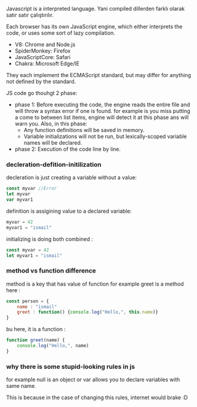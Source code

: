 Javascript is a interpreted language.
Yani compiled dillerden farklı olarak satır satır çalıştırılır. 

Each browser has its own JavaScript engine, which either interprets the code, or uses some sort of lazy compilation.

- V8: Chrome and Node.js
- SpiderMonkey: Firefox
- JavaScriptCore: Safari
- Chakra: Microsoft Edge/IE

They each implement the ECMAScript standard, but may differ for anything not defined by the standard.


JS code go thouhgt 2 phase:
- phase 1: Before executing the code, the engine reads the entire file and will throw a syntax error if one is found. for example is you miss putting a come to between list items, engine will detect it at this phase ans will warn you. Also, in this phase:
    - Any function definitions will be saved in memory.
    - Variable initializations will not be run, but lexically-scoped variable names will be declared.
- phase 2: Execution of the code line by line.



### decleration-defition-initilization

decleration is just creating a variable without a value: 
```js
const myvar //Error
let myvar
var myvar1
```

definition is assigining value to a declared variable:
```js
myvar = 42
myvar1 = "ismail"
```

initializing is doing both combined :
```js
const myvar = 42
let myvar1 = "ismail"
```

### method vs function difference

method is a key that has value of function
for example greet is a method here :

```js
const person = {
    name : "ismail"
    greet : function() {console.log("Hello,", this.name)}
} 
```

bu here, it is a function :
```js
function greet(name) {
    console.log("Hello,", name)
}
```


### why there is some stupid-looking rules in js

for example null is an object  or var allows you to declare variables with same name.

This is because in the case of changing this rules,
internet would brake :D




